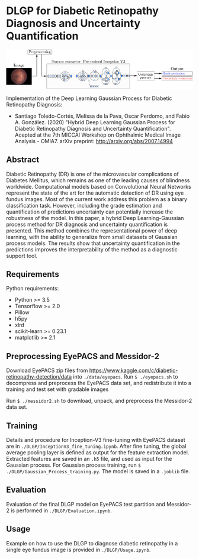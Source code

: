 # DLGP for Diabetic Retinopathy Diagnosis and Uncertainty Quantification

![dlgp](https://github.com/stoledoc/Resources/blob/master/dlgp/hybrid_model.png)

Implementation of the Deep Learning Gaussian Process for Diabetic Retinopathy Diagnosis:

* Santiago Toledo-Cortés, Melissa de la Pava, Oscar Perdomo, and Fabio A. González. (2020) "Hybrid Deep Learning Gaussian Process for Diabetic Retinopathy Diagnosis and Uncertainty Quantification". Acepted at the 7th MICCAI Workshop on Ophthalmic Medical Image Analysis - OMIA7. arXiv preprint: http://arxiv.org/abs/2007.14994

## Abstract

Diabetic Retinopathy (DR) is one of the microvascular complications of Diabetes Mellitus, which remains as one of the leading causes of blindness worldwide. Computational models based on Convolutional Neural Networks represent the state of the art for the automatic detection of DR using eye fundus images. Most of the current work address this problem as a binary classification task. However, including the grade estimation and quantification of predictions uncertainty can potentially increase the robustness of the model. In this paper, a hybrid Deep Learning-Gaussian process method for DR diagnosis and uncertainty quantification is presented. This method combines the representational power of deep learning, with the ability to generalize from small datasets of Gaussian process models. The results show that uncertainty quantification in the predictions improves the interpretability of the method as a diagnostic support tool.

## Requirements

Python requirements:

- Python >= 3.5
- Tensorflow >= 2.0
- Pillow
- h5py
- xlrd
- scikit-learn >= 0.23.1
- matplotlib >= 2.1

## Preprocessing EyePACS and Messidor-2

Download EyePACS zip files from https://www.kaggle.com/c/diabetic-retinopathy-detection/data into `./data/eyepacs`. Run `$ ./eyepacs.sh` to decompress and preprocess the EyePACS data set, and redistribute it into a training and test set with gradable images

Run `$ ./messidor2.sh` to download, unpack, and preprocess the Messidor-2 data set.

## Training

Details and procedure for Inception-V3 fine-tuning with EyePACS dataset are in `./DLGP/InceptionV3_fine_tuning.ipynb`. After fine tuning, the global average pooling layer is defined as output for the feature extraction model. Extracted features are saved in an `.h5` file, and used as input for the Gaussian process. For Gaussian process training, run `$ ./DLGP/Gaussian_Process_training.py`. The model is saved in a `.joblib` file.

## Evaluation

Evaluation of the final DLGP model on EyePACS test partition and Messidor-2 is performed in `./DLGP/Evaluation.ipynb`.

## Usage

Example on how to use the DLGP to diagnose diabetic retinopathy in a single eye fundus image is provided in `./DLGP/Usage.ipynb`.